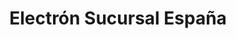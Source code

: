 ---
title: "Electrón Sucursal España"
url: /alta-gracia/electron-sucursal-espana/
shop: Eisenwaren
---